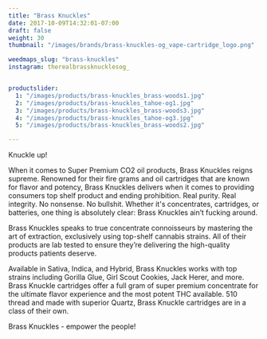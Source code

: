 ```yaml
---
title: "Brass Knuckles"
date: 2017-10-09T14:32:01-07:00
draft: false
weight: 30
thumbnail: "/images/brands/brass-knuckles-og_vape-cartridge_logo.png"

weedmaps_slug: "brass-knuckles"
instagram: therealbrassknucklesog_


productslider:
  1: "/images/products/brass-knuckles_brass-woods1.jpg"
  2: "/images/products/brass-knuckles_tahoe-og1.jpg"
  3: "/images/products/brass-knuckles_brass-woods3.jpg"
  4: "/images/products/brass-knuckles_tahoe-og3.jpg"
  5: "/images/products/brass-knuckles_brass-woods2.jpg"

---
```


Knuckle up!

When it comes to Super Premium CO2 oil products, Brass Knuckles reigns supreme. Renowned for their fire grams and oil cartridges that are known for flavor and potency, Brass Knuckles delivers when it comes to providing consumers top shelf product and ending prohibition. Real purity. Real integrity. No nonsense. No bullshit. Whether it's concentrates, cartridges, or batteries, one thing is absolutely clear: Brass Knuckles ain’t fucking around.

Brass Knuckles speaks to true concentrate connoisseurs by mastering the art of extraction, exclusively using top-shelf cannabis strains. All of their products are lab tested to ensure they’re delivering the high-quality products patients deserve.

Available in Sativa, Indica, and Hybrid, Brass Knuckles works with top strains including Gorilla Glue, Girl Scout Cookies, Jack Herer, and more. Brass Knuckle cartridges offer a full gram of super premium concentrate for the ultimate flavor experience and the most potent THC available. 510 thread and made with superior Quartz, Brass Knuckle cartridges are in a class of their own.

Brass Knuckles - empower the people!
